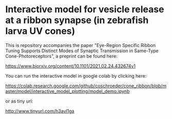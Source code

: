 # Interactive model for vesicle release at a ribbon synapse (in zebrafish larva UV cones)

This is repository accompanies the paper "Eye-Region Specific Ribbon Tuning Supports Distinct Modes of Synaptic Transmission in Same-Type Cone-Photoreceptors", a preprint can be found here: 

https://www.biorxiv.org/content/10.1101/2021.02.24.432674v1


You can run the interactive model in google colab by clicking here:

https://colab.research.google.com/github/coschroeder/cone_ribbon/blob/master/model/interactive_model_plotting/model_demo.ipynb

or as tiny url:

http://www.tinyurl.com/h3avl1ga

